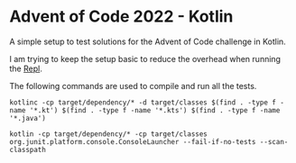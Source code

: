 # Advent of Code 2022 - Kotlin

A simple setup to test solutions for the Advent of Code challenge in Kotlin.

I am trying to keep the setup basic to reduce the overhead when running the [Repl](https://github.com/nathanjent/Advent-of-Code-2022---Kotlin).

The following commands are used to compile and run all the tests.

    kotlinc -cp target/dependency/* -d target/classes $(find . -type f -name '*.kt') $(find . -type f -name '*.kts') $(find . -type f -name '*.java')
    
    kotlin -cp target/dependency/* -cp target/classes org.junit.platform.console.ConsoleLauncher --fail-if-no-tests --scan-classpath